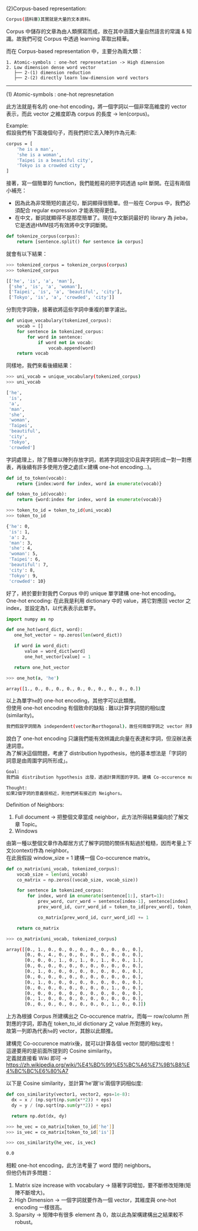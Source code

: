(2)Corpus-based representation:
```bash
Corpus(語料庫)其實就是大量的文本資料。
```
Corpus 中儲存的文章為由人類撰寫而成，故在其中涵蓋大量自然語言的常識 & 知識。故我們可從 Corpus 中透過 learning 萃取出精華。

而在 Corpus-based representation 中，主要分為兩大類：
```
1. Atomic-symbols : one-hot represnetation -> High dimension
2. Low dimension dense word vector
   ├── 2-(1) dimension reduction
   ├── 2-(2) directly learn low-dimension word vectors
```
------------------------------------------------------------------------------
(1) Atomic-symbols : one-hot represnetation

此方法就是有名的 one-hot encoding，將一個字詞以一個非常高維度的 vector 表示，而此 vector 之維度即為 corpus 的長度 -> len(corpus)。

Example:
<br>假設我們有下面幾個句子，而我們把它丟入陣列作為元素:
```bash
corpus = [
    'he is a man',
    'she is a woman',
    'Taipei is a beautiful city',
    'Tokyo is a crowded city',
]
```
接著，寫一個簡單的 function，我們能輕易的把字詞透過 split 斷開。在這有兩個小補充：
* 因為此為非常簡短的直述句，斷詞顯得很簡單。但一般在 Corpus 中，我們必須配合 regular expression 才能表現得更佳。
* 在中文，斷詞就顯得不是那麼簡單了。現在中文斷詞最好的 library 為 jieba，它是透過HMM技巧有效將中文字詞斷開。

```python
def tokenize_corpus(corpus):
    return [sentence.split() for sentence in corpus]
```
就會有以下結果：
```bash
>>> tokenized_corpus = tokenize_corpus(corpus)
>>> tokenized_corpus

[['he', 'is', 'a', 'man'],
 ['she', 'is', 'a', 'woman'],
 ['Taipei', 'is', 'a', 'beautiful', 'city'],
 ['Tokyo', 'is', 'a', 'crowded', 'city']]
```
分割完字詞後，接著欲將這些字詞中重複的單字濾出。
```python
def unique_vocabulary(tokenized_corpus):
    vocab = []
    for sentence in tokenized_corpus:
        for word in sentence:
            if word not in vocab:
                vocab.append(word)
    return vocab
```
同樣地，我們來看後續結果：
```bash
>>> uni_vocab = unique_vocabulary(tokenized_corpus)
>>> uni_vocab

['he',
 'is',
 'a',
 'man',
 'she',
 'woman',
 'Taipei',
 'beautiful',
 'city',
 'Tokyo',
 'crowded']
 ```
字詞處理上，除了簡單以陣列存放字詞，若將字詞設定ID且與字詞形成一對一對應表，再後續有許多使用方便之處(Ex:建構 one-hot encoding...)。
```python
def id_to_token(vocab):
    return {index:word for index, word in enumerate(vocab)}

def token_to_id(vocab):
    return {word:index for index, word in enumerate(vocab)}
```
```bash
>>> token_to_id = token_to_id(uni_vocab)
>>> token_to_id

{'he': 0,
 'is': 1,
 'a': 2,
 'man': 3,
 'she': 4,
 'woman': 5,
 'Taipei': 6,
 'beautiful': 7,
 'city': 8,
 'Tokyo': 9,
 'crowded': 10}
 ```
 好了，終於要針對我們 Corpus 中的 unique 單字建構 one-hot encoding。
 <br> One-hot encoding: 在此我是利用 dictionary 中的 value，將它對應回 vector 之 index，並設定為1，以代表表示此單字。

 ```python
 import numpy as np

def one_hot(word_dict, word):
    one_hot_vector = np.zeros(len(word_dict))

    if word in word_dict:
        value = word_dict[word]
        one_hot_vector[value] = 1

    return one_hot_vector
 ```

 ```bash
 >>> one_hot(a, 'he')

 array([1., 0., 0., 0., 0., 0., 0., 0., 0., 0., 0.])
  ```

以上為單字`he`的 one-hot encoding，其他字可以此類推。
<br>但使用 one-hot encoding 有個致命的缺點 : 難以計算字詞間的相似度(similarity)。

```bash
我們假設字詞間為 independent(vector為orthogonal)，故任何兩個字詞之 vector 所算出之 cosine similarity 必為0。
 ```
說白了 one-hot encoding 只讓我們能有效辨識此向量在表達和字詞，但沒辦法表達詞意。
<br>為了解決這個問題，考慮了 distribution hypothesis，他的基本想法是「字詞的詞意是由周圍字詞所形成」。

```bash
Goal:
我們由 distribution hypothesis 出發，透過計算周圍的字詞，建構 Co-occurence matrix。

Thought:
如果2個字詞的意義很相近，則他們將有接近的 Neighors。
 ```

 Definition of Neighbors:
 1. Full document -> 把整個文章當成 neighbor，此方法所得結果偏向於了解文章 Topic。
 2. Windows

由第一種以整個文章作為鄰居方式了解字詞間的關係有點過於粗糙，因而考量上下文(context)作為 neighbor。
<br>在此我假設 window_size = 1 建構一個 Co-occurence matrix。

```python
def co_matrix(uni_vocab, tokenized_corpus):
    vocab_size = len(uni_vocab)
    co_matrix = np.zeros((vocab_size, vocab_size))

    for sentence in tokenized_corpus:
        for index, word in enumerate(sentence[1:], start=1):
            prev_word, curr_word = sentence[index-1], sentence[index]
            prev_word_id, curr_word_id = token_to_id[prev_word], token_to_id[curr_word]

            co_matrix[prev_word_id, curr_word_id] += 1

    return co_matrix
```

```bash
>>> co_matrix(uni_vocab, tokenized_corpus)

array([[0., 1., 0., 0., 0., 0., 0., 0., 0., 0., 0.],
       [0., 0., 4., 0., 0., 0., 0., 0., 0., 0., 0.],
       [0., 0., 0., 1., 0., 1., 0., 1., 0., 0., 1.],
       [0., 0., 0., 0., 0., 0., 0., 0., 0., 0., 0.],
       [0., 1., 0., 0., 0., 0., 0., 0., 0., 0., 0.],
       [0., 0., 0., 0., 0., 0., 0., 0., 0., 0., 0.],
       [0., 1., 0., 0., 0., 0., 0., 0., 0., 0., 0.],
       [0., 0., 0., 0., 0., 0., 0., 0., 1., 0., 0.],
       [0., 0., 0., 0., 0., 0., 0., 0., 0., 0., 0.],
       [0., 1., 0., 0., 0., 0., 0., 0., 0., 0., 0.],
       [0., 0., 0., 0., 0., 0., 0., 0., 1., 0., 0.]])
 ```
上方為根據 Corpus 所建構出之 Co-occurence matrix，而每一 row/column 所對應的字詞，即為在 token_to_id dictionary 之 value 所對應的 key。
<br>故第一列即為代表`he`的 vector，其餘以此類推。

建構完 Co-occurence matrix後，就可以計算各個 vector 間的相似度啦！
<br> 這邊要用的是前面所提到的 Cosine similarity。
<br> 定義就直接看 Wiki 即可 -> https://zh.wikipedia.org/wiki/%E4%BD%99%E5%BC%A6%E7%9B%B8%E4%BC%BC%E6%80%A7

以下是 Cosine similarity，並計算'he'跟'is'兩個字詞相似度:
```python
def cos_similarity(vector1, vector2, eps=1e-8):
  dx = x / (np.sqrt(np.sum(x**2)) + eps)
  dy = y / (np.sqrt(np.sum(y**2)) + eps)

  return np.dot(dx, dy)
```

```bash
>>> he_vec = co_matrix[token_to_id['he']]
>>> is_vec = co_matrix[token_to_id['is']]

>>> cos_similarity(he_vec, is_vec)

0.0
```
相較 one-hot encoding，此方法考量了 word 間的 neighbors。
<br> 但他仍有許多問題：
1. Matrix size increase with vocabulary -> 隨著字詞增加，要不斷修改矩陣(矩陣不斷增大)。
2. High Dimension -> 一個字詞就要作為一個 vector，其維度與 one-hot encoding 一樣很高。
3. Sparsity -> 矩陣中有很多 element 為 0，故以此為架構建構出之結果較不 robust。
